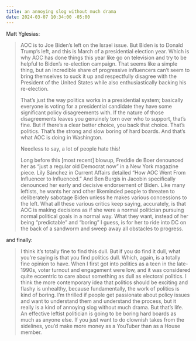 ```yaml
---
title: an annoying slog without much drama
date: 2024-03-07 10:34:00 -05:00
---
```


Matt Yglesias:

>AOC is to Joe Biden’s left on the Israel issue. But Biden is to Donald Trump’s left, and this is March of a presidential election year. Which is why AOC has done things this year like go on television and try to be helpful to Biden’s re-election campaign. That seems like a simple thing, but an incredible share of progressive influencers can’t seem to bring themselves to suck it up and respectfully disagree with the President of the United States while also enthusiastically backing his re-election.
>
>That’s just the way politics works in a presidential system; basically everyone is voting for a presidential candidate they have some significant policy disagreements with. If the nature of those disagreements leaves you genuinely torn over who to support, that’s fine. But if there’s a clear better choice, you back that choice. That’s politics. That’s the strong and slow boring of hard boards. And that’s what AOC is doing in Washington.
>
>Needless to say, a lot of people hate this!
>
>Long before this [most recent] blowup, Freddie de Boer denounced her as “just a regular old Democrat now” in a New York magazine piece. Lily Sánchez in Current Affairs detailed “How AOC Went From Influencer to Influenced.” And Ben Burgis in Jacobin specifically denounced her early and decisive endorsement of Biden. Like many leftists, he wants her and other likeminded people to threaten to deliberately sabotage Biden unless he makes various concessions to the left. What all these various critics keep saying, accurately, is that AOC is making decisions as if she were a normal politician pursuing normal political goals in a normal way. What they want, instead of her being “predictable” and “boring” I guess, is for her to ride into DC on the back of a sandworm and sweep away all obstacles to progress.

and finally:

>I think it’s totally fine to find this dull. But if you do find it dull, what you’re saying is that you find politics dull. Which, again, is a totally fine opinion to have. When I first got into politics as a teen in the late-1990s, voter turnout and engagement were low, and it was considered quite eccentric to care about something as dull as electoral politics. I think the more contemporary idea that politics should be exciting and flashy is unhealthy, because fundamentally, the work of politics is kind of boring. I’m thrilled if people get passionate about policy issues and want to understand them and understand the process, but it really is a kind of annoying slog without much drama. But that’s life. An effective leftist politician is going to be boring hard boards as much as anyone else. If you just want to do clownish takes from the sidelines, you’d make more money as a YouTuber than as a House member.